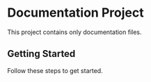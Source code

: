 # Documentation Project

This project contains only documentation files.

## Getting Started

Follow these steps to get started.